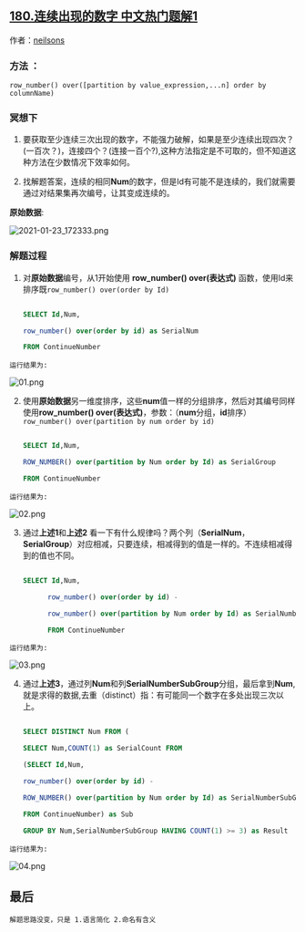 ## [180.连续出现的数字 中文热门题解1](https://leetcode.cn/problems/consecutive-numbers/solutions/100000/sql-server-jie-fa-by-neilsons)

作者：[neilsons](https://leetcode.cn/u/neilsons)

### 方法 ： 
  `row_number() over([partition by value_expression,...n] order by columnName)`

### 冥想下
  1. 要获取至少连续三次出现的数字，不能强力破解，如果是至少连续出现四次？(一百次？)，连接四个？(连接一百个?),这种方法指定是不可取的，但不知道这种方法在少数情况下效率如何。
  2. 找解题答案，连续的相同**Num**的数字，但是Id有可能不是连续的，我们就需要通过对结果集再次编号，让其变成连续的。
**原始数据**:
![2021-01-23_172333.png](https://pic.leetcode-cn.com/1611397937-FFrcCL-2021-01-23_172333.png)


### 解题过程
  1. 对**原始数据**编号，从1开始使用 **row_number() over(表达式)** 函数，使用Id来排序既`row_number() over(order by Id) `
 
      ``` SQL
      SELECT Id,Num,
      row_number() over(order by id) as SerialNum
      FROM ContinueNumber
      ```
    运行结果为:   
  ![01.png](https://pic.leetcode-cn.com/1611399070-zdKgYs-01.png)    
     
  2. 使用**原始数据**另一维度排序，这些**num**值一样的分组排序，然后对其编号同样使用**row_number() over(表达式)**，参数：（**num**分组，**id**排序）`row_number() over(partition by num order by id)`

      ``` SQL
      SELECT Id,Num,
      ROW_NUMBER() over(partition by Num order by Id) as SerialGroup
      FROM ContinueNumber
      ```  
    运行结果为:   
  ![02.png](https://pic.leetcode-cn.com/1611399060-lWbTcS-02.png)  
 
  3. 通过**上述1**和**上述2** 看一下有什么规律吗？两个列（**SerialNum**，**SerialGroup**）对应相减，只要连续，相减得到的值是一样的。不连续相减得到的值也不同。 

      ``` SQL 
      SELECT Id,Num,
            row_number() over(order by id) -
            row_number() over(partition by Num order by Id) as SerialNumberSubGroup
            FROM ContinueNumber
      ```

    运行结果为:   
  ![03.png](https://pic.leetcode-cn.com/1611399038-BHaMds-03.png)
     
  4. 通过**上述3**，通过列**Num**和列**SerialNumberSubGroup**分组，最后拿到**Num**,就是求得的数据,去重（distinct）指：有可能同一个数字在多处出现三次以上。
  
      ``` SQL
      SELECT DISTINCT Num FROM (
      SELECT Num,COUNT(1) as SerialCount FROM 
      (SELECT Id,Num,
      row_number() over(order by id) -
      ROW_NUMBER() over(partition by Num order by Id) as SerialNumberSubGroup
      FROM ContinueNumber) as Sub
      GROUP BY Num,SerialNumberSubGroup HAVING COUNT(1) >= 3) as Result
      ```
    运行结果为:   
  ![04.png](https://pic.leetcode-cn.com/1611399028-YtdfWc-04.png)


## 最后
   
    解题思路没变，只是 1.语言简化 2.命名有含义
      
